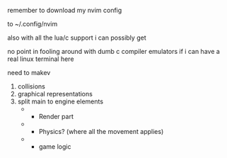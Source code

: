 remember to download my nvim config

to ~/.config/nvim

also with all the lua/c support i can possibly get

no point in fooling around with dumb c compiler emulators if i can have a real linux terminal here

need to makev

1. collisions
2. graphical representations
3. split main to engine elements
    * - Render part
    * - Physics? (where all the movement applies)
    * - game logic
